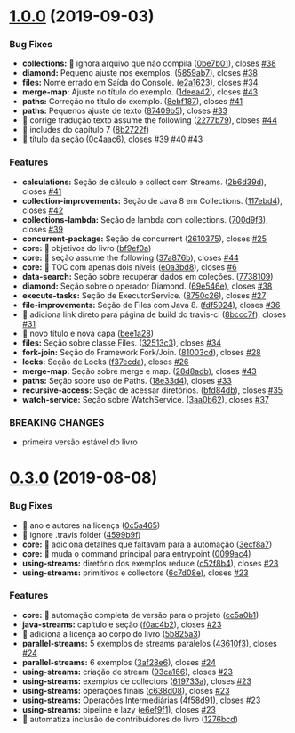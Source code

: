 # [1.0.0](https://github.com/duke-certification/java6-to-java8/compare/v0.3.0...v1.0.0) (2019-09-03)


### Bug Fixes

* **collections:** 🐛 ignora arquivo que não compila ([0be7b01](https://github.com/duke-certification/java6-to-java8/commit/0be7b01)), closes [#38](https://github.com/duke-certification/java6-to-java8/issues/38)
* **diamond:** Pequeno ajuste nos exemplos. ([5859ab7](https://github.com/duke-certification/java6-to-java8/commit/5859ab7)), closes [#38](https://github.com/duke-certification/java6-to-java8/issues/38)
* **files:** Nome errado em Saída do Console. ([e2a1623](https://github.com/duke-certification/java6-to-java8/commit/e2a1623)), closes [#34](https://github.com/duke-certification/java6-to-java8/issues/34)
* **merge-map:** Ajuste no título do exemplo. ([1deea42](https://github.com/duke-certification/java6-to-java8/commit/1deea42)), closes [#43](https://github.com/duke-certification/java6-to-java8/issues/43)
* **paths:** Correção no título do exemplo. ([8ebf187](https://github.com/duke-certification/java6-to-java8/commit/8ebf187)), closes [#41](https://github.com/duke-certification/java6-to-java8/issues/41)
* **paths:** Pequenos ajuste de texto ([87409b5](https://github.com/duke-certification/java6-to-java8/commit/87409b5)), closes [#33](https://github.com/duke-certification/java6-to-java8/issues/33)
* 🐛 corrige tradução texto assume the following ([2277b79](https://github.com/duke-certification/java6-to-java8/commit/2277b79)), closes [#44](https://github.com/duke-certification/java6-to-java8/issues/44)
* 🐛 includes do capítulo 7 ([8b2722f](https://github.com/duke-certification/java6-to-java8/commit/8b2722f))
* 🐛 título da seção ([0c4aac6](https://github.com/duke-certification/java6-to-java8/commit/0c4aac6)), closes [#39](https://github.com/duke-certification/java6-to-java8/issues/39) [#40](https://github.com/duke-certification/java6-to-java8/issues/40) [#43](https://github.com/duke-certification/java6-to-java8/issues/43)


### Features

* **calculations:** Seção de cálculo e collect com Streams. ([2b6d39d](https://github.com/duke-certification/java6-to-java8/commit/2b6d39d)), closes [#41](https://github.com/duke-certification/java6-to-java8/issues/41)
* **collection-improvements:** Seção de Java 8 em Collections. ([117ebd4](https://github.com/duke-certification/java6-to-java8/commit/117ebd4)), closes [#42](https://github.com/duke-certification/java6-to-java8/issues/42)
* **collections-lambda:** Seção de lambda com collections. ([700d9f3](https://github.com/duke-certification/java6-to-java8/commit/700d9f3)), closes [#39](https://github.com/duke-certification/java6-to-java8/issues/39)
* **concurrent-package:** Seção de concurrent ([2610375](https://github.com/duke-certification/java6-to-java8/commit/2610375)), closes [#25](https://github.com/duke-certification/java6-to-java8/issues/25)
* **core:** 🎸 objetivos do livro ([bf9ef0a](https://github.com/duke-certification/java6-to-java8/commit/bf9ef0a))
* **core:** 🎸 seção assume the following ([37a876b](https://github.com/duke-certification/java6-to-java8/commit/37a876b)), closes [#44](https://github.com/duke-certification/java6-to-java8/issues/44)
* **core:** 🎸 TOC com apenas dois níveis ([e0a3bd8](https://github.com/duke-certification/java6-to-java8/commit/e0a3bd8)), closes [#6](https://github.com/duke-certification/java6-to-java8/issues/6)
* **data-search:** Seção sobre recuperar dados em coleções. ([7738109](https://github.com/duke-certification/java6-to-java8/commit/7738109))
* **diamond:** Seção sobre o operador Diamond. ([69e546e](https://github.com/duke-certification/java6-to-java8/commit/69e546e)), closes [#38](https://github.com/duke-certification/java6-to-java8/issues/38)
* **execute-tasks:** Seção de ExecutorService. ([8750c26](https://github.com/duke-certification/java6-to-java8/commit/8750c26)), closes [#27](https://github.com/duke-certification/java6-to-java8/issues/27)
* **file-improvements:** Seção de Files com Java 8. ([fdf5924](https://github.com/duke-certification/java6-to-java8/commit/fdf5924)), closes [#36](https://github.com/duke-certification/java6-to-java8/issues/36)
* 🎸 adiciona link direto para página de build do travis-ci ([8bccc7f](https://github.com/duke-certification/java6-to-java8/commit/8bccc7f)), closes [#31](https://github.com/duke-certification/java6-to-java8/issues/31)
* 🎸 novo título e nova capa ([bee1a28](https://github.com/duke-certification/java6-to-java8/commit/bee1a28))
* **files:** Seção sobre classe Files. ([32513c3](https://github.com/duke-certification/java6-to-java8/commit/32513c3)), closes [#34](https://github.com/duke-certification/java6-to-java8/issues/34)
* **fork-join:** Seção do Framework Fork/Join. ([81003cd](https://github.com/duke-certification/java6-to-java8/commit/81003cd)), closes [#28](https://github.com/duke-certification/java6-to-java8/issues/28)
* **locks:** Seção de Locks ([f37ecda](https://github.com/duke-certification/java6-to-java8/commit/f37ecda)), closes [#26](https://github.com/duke-certification/java6-to-java8/issues/26)
* **merge-map:** Seção sobre merge e map. ([28d8adb](https://github.com/duke-certification/java6-to-java8/commit/28d8adb)), closes [#43](https://github.com/duke-certification/java6-to-java8/issues/43)
* **paths:** Seção sobre uso de Paths. ([18e33d4](https://github.com/duke-certification/java6-to-java8/commit/18e33d4)), closes [#33](https://github.com/duke-certification/java6-to-java8/issues/33)
* **recursive-access:** Seção de acessar diretórios. ([bfd84db](https://github.com/duke-certification/java6-to-java8/commit/bfd84db)), closes [#35](https://github.com/duke-certification/java6-to-java8/issues/35)
* **watch-service:** Seção sobre WatchService. ([3aa0b62](https://github.com/duke-certification/java6-to-java8/commit/3aa0b62)), closes [#37](https://github.com/duke-certification/java6-to-java8/issues/37)


### BREAKING CHANGES

* primeira versão estável do livro

# [0.3.0](https://github.com/duke-certification/java6-to-java8/compare/v0.2.0...v0.3.0) (2019-08-08)


### Bug Fixes

* 🐛 ano e autores na licença ([0c5a465](https://github.com/duke-certification/java6-to-java8/commit/0c5a465))
* 🐛 ignore .travis folder ([4599b9f](https://github.com/duke-certification/java6-to-java8/commit/4599b9f))
* **core:** 🐛 adiciona detalhes que faltavam para a automação ([3ecf8a7](https://github.com/duke-certification/java6-to-java8/commit/3ecf8a7))
* **core:** 🐛 muda o command principal para entrypoint ([0099ac4](https://github.com/duke-certification/java6-to-java8/commit/0099ac4))
* **using-streams:** diretório dos exemplos reduce ([c52f8b4](https://github.com/duke-certification/java6-to-java8/commit/c52f8b4)), closes [#23](https://github.com/duke-certification/java6-to-java8/issues/23)
* **using-streams:** primitivos e collectors ([6c7d08e](https://github.com/duke-certification/java6-to-java8/commit/6c7d08e)), closes [#23](https://github.com/duke-certification/java6-to-java8/issues/23)


### Features

* **core:** 🎸 automação completa de versão para o projeto ([cc5a0b1](https://github.com/duke-certification/java6-to-java8/commit/cc5a0b1))
* **java-streams:** capítulo e seção ([f0ac4b2](https://github.com/duke-certification/java6-to-java8/commit/f0ac4b2)), closes [#23](https://github.com/duke-certification/java6-to-java8/issues/23)
* 🎸 adiciona a licença ao corpo do livro ([5b825a3](https://github.com/duke-certification/java6-to-java8/commit/5b825a3))
* **parallel-streams:** 5 exemplos de streams paralelos ([43610f3](https://github.com/duke-certification/java6-to-java8/commit/43610f3)), closes [#24](https://github.com/duke-certification/java6-to-java8/issues/24)
* **parallel-streams:** 6 exemplos ([3af28e6](https://github.com/duke-certification/java6-to-java8/commit/3af28e6)), closes [#24](https://github.com/duke-certification/java6-to-java8/issues/24)
* **using-streams:** criação de stream ([93ca166](https://github.com/duke-certification/java6-to-java8/commit/93ca166)), closes [#23](https://github.com/duke-certification/java6-to-java8/issues/23)
* **using-streams:** exemplos de collectors ([619733a](https://github.com/duke-certification/java6-to-java8/commit/619733a)), closes [#23](https://github.com/duke-certification/java6-to-java8/issues/23)
* **using-streams:** operações finais ([c638d08](https://github.com/duke-certification/java6-to-java8/commit/c638d08)), closes [#23](https://github.com/duke-certification/java6-to-java8/issues/23)
* **using-streams:** Operações Intermediárias ([4f58d91](https://github.com/duke-certification/java6-to-java8/commit/4f58d91)), closes [#23](https://github.com/duke-certification/java6-to-java8/issues/23)
* **using-streams:** pipeline e lazy ([e6ef9f1](https://github.com/duke-certification/java6-to-java8/commit/e6ef9f1)), closes [#23](https://github.com/duke-certification/java6-to-java8/issues/23)
* 🎸 automatiza inclusão de contribuidores do livro ([1276bcd](https://github.com/duke-certification/java6-to-java8/commit/1276bcd))
